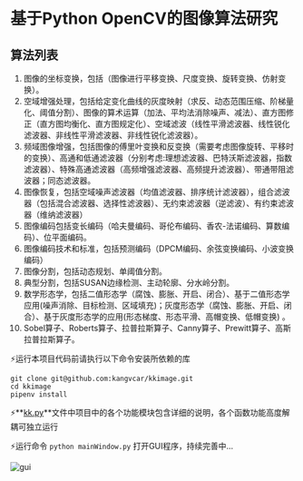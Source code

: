 # 基于Python OpenCV的图像算法研究

## 算法列表

1. 图像的坐标变换，包括（图像进行平移变换、尺度变换、旋转变换、仿射变换）。
2. 空域增强处理，包括给定变化曲线的灰度映射（求反、动态范围压缩、阶梯量化、阈值分割）、图像的算术运算（加法、平均法消除噪声、减法）、直方图修正（直方图均衡化、直方图规定化）、空域滤波（线性平滑滤波器、线性锐化滤波器、非线性平滑滤波器、非线性锐化滤波器）。
3. 频域图像增强，包括图像的傅里叶变换和反变换（需要考虑图像旋转、平移时的变换）、高通和低通滤波器（分别考虑:理想滤波器、巴特沃斯滤波器，指数滤波器）、特殊高通滤波器（高频增强滤波器、高频提升滤波器）、带通带阻滤波器；同态滤波器。
4. 图像恢复，包括空域噪声滤波器（均值滤波器、排序统计滤波器），组合滤波器（包括混合滤波器、选择性滤波器）、无约束滤波器（逆滤波）、有约束滤波器（维纳滤波器）
5. 图像编码包括变长编码（哈夫曼编码、哥伦布编码、香农-法诺编码、算数编码）、位平面编码。
6. 图像编码技术和标准，包括预测编码（DPCM编码、余弦变换编码、小波变换编码）
7. 图像分割，包括动态规划、单阈值分割。
8. 典型分割，包括SUSAN边缘检测、主动轮廓、分水岭分割。
9. 数学形态学，包括二值形态学（腐蚀、膨胀、开启、闭合）、基于二值形态学应用(噪声消除、目标检测、区域填充)；灰度形态学（腐蚀、膨胀、开启、闭合）、基于灰度形态学的应用(形态梯度、形态平滑、高帽变换、低帽变换) 。
10. Sobel算子、Roberts算子、拉普拉斯算子、Canny算子、Prewitt算子、高斯拉普拉斯算子。

⚡运行本项目代码前请执行以下命令安装所依赖的库

```shell
git clone git@github.com:kangvcar/kkimage.git
cd kkimage
pipenv install
```

⚡**[kk.py](https://github.com/kangvcar/kkimage/blob/master/kk.py)**文件中项目中的各个功能模块包含详细的说明，各个函数功能高度解耦可独立运行

⚡运行命令 `python mainWindow.py` 打开GUI程序，持续完善中…

![gui](https://github.com/kangvcar/kkimage/blob/master/gui.jpg)